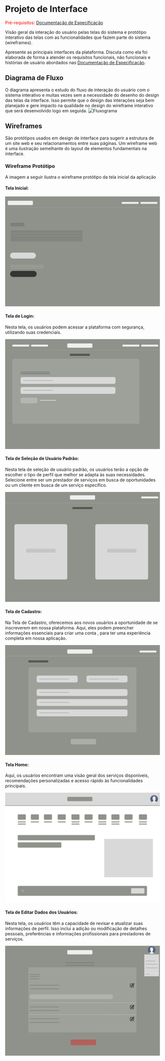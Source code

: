 
# Projeto de Interface

<span style="color:red">Pré-requisitos: <a href="2-Especificação do Projeto.md"> Documentação de Especificação</a></span>

Visão geral da interação do usuário pelas telas do sistema e protótipo interativo das telas com as funcionalidades que fazem parte do sistema (wireframes).

 Apresente as principais interfaces da plataforma. Discuta como ela foi elaborada de forma a atender os requisitos funcionais, não funcionais e histórias de usuário abordados nas <a href="2-Especificação do Projeto.md"> Documentação de Especificação</a>.

## Diagrama de Fluxo

O diagrama apresenta o estudo do fluxo de interação do usuário com o sistema interativo e muitas vezes sem a necessidade do desenho do design das telas da interface. Isso permite que o design das interações seja bem planejado e gere impacto na qualidade no design do wireframe interativo que será desenvolvido logo em seguida.
![Fluxograma](img/DiagramadeFluxo.png)

## Wireframes

São protótipos usados em design de interface para sugerir a estrutura de um site web e seu relacionamentos entre suas páginas. Um wireframe web é uma ilustração semelhante do layout de elementos fundamentais na interface.

### Wireframe Protótipo

A imagem a seguir ilustra o wireframe protótipo da tela inicial da aplicação

#### Tela Inicial:
![Tela Inicial](img/TelaInicial.png)

#### Tela de Login:

Nesta tela, os usuários podem acessar a plataforma com segurança, utilizando suas credenciais. 

![Tela Inicial](img/Login.png)

#### Tela de Seleção de Usuário Padrão:
Nesta tela de seleção de usuário padrão, os usuários terão a opção de escolher o tipo de perfil que melhor se adapta às suas necessidades. Selecione entre ser um prestador de serviços em busca de oportunidades ou um cliente em busca de um serviço específico.

![Tela Inicial](img/seleçãodeusuariopadrão.png)

#### Tela de Cadastro:

Na Tela de Cadastro, oferecemos aos novos usuários a oportunidade de se inscreverem em nossa plataforma. Aqui, eles podem preencher informações essenciais para criar uma conta , para ter uma experiência completa em nossa aplicação.

![Tela Inicial](img/Cadastro.png)

#### Tela Home:

Aqui, os usuários encontram uma visão geral dos serviços disponíveis, recomendações personalizadas e acesso rápido às funcionalidades principais.

![Tela Inicial](img/Home.png)

#### Tela de Editar Dados dos Usuários:

Nesta tela, os usuários têm a capacidade de revisar e atualizar suas informações de perfil. Isso inclui a adição ou modificação de detalhes pessoais, preferências e informações profissionais para prestadores de serviços.

![Tela Inicial](img/editardadosdousuario.png)